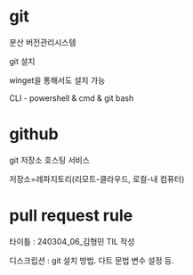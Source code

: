 # git

분산 버전관리시스템

git 설치

winget을 통해서도 설치 가능

CLI - powershell & cmd & git bash

# github

git 저장소 호스팅 서비스

저장소=레파지토리(리모트-클라우드, 로컬-내 컴퓨터)

# pull request rule

타이틀 : 240304_06_김형민 TIL 작성

디스크립션 : git 설치 방법. 다트 문법 변수 설정 등.
